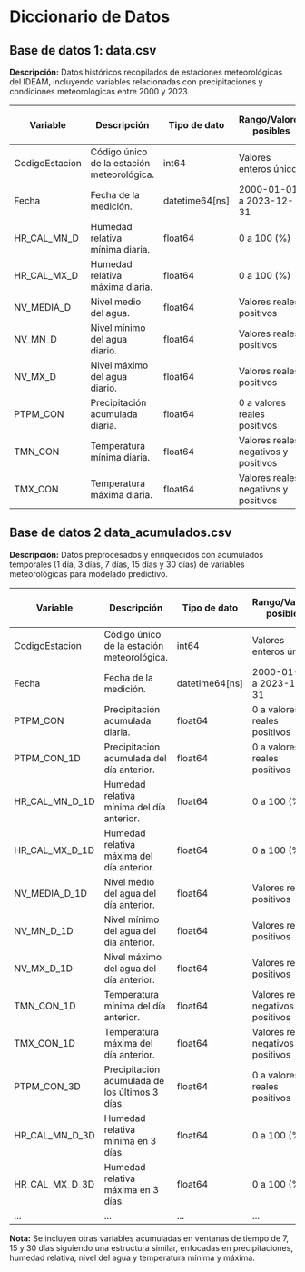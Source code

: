 # Diccionario de Datos

## Base de datos 1: data.csv
**Descripción:** Datos históricos recopilados de estaciones meteorológicas del IDEAM, incluyendo variables relacionadas con precipitaciones y condiciones meteorológicas entre 2000 y 2023.

| Variable         | Descripción                                   | Tipo de dato     | Rango/Valores posibles       | Fuente de datos       |
|-------------------|-----------------------------------------------|------------------|------------------------------|-----------------------|
| CodigoEstacion    | Código único de la estación meteorológica.   | int64           | Valores enteros únicos       | IDEAM                |
| Fecha             | Fecha de la medición.                       | datetime64[ns]  | 2000-01-01 a 2023-12-31      | IDEAM                |
| HR_CAL_MN_D       | Humedad relativa mínima diaria.             | float64         | 0 a 100 (%)                  | IDEAM                |
| HR_CAL_MX_D       | Humedad relativa máxima diaria.             | float64         | 0 a 100 (%)                  | IDEAM                |
| NV_MEDIA_D        | Nivel medio del agua.                       | float64         | Valores reales positivos     | IDEAM                |
| NV_MN_D           | Nivel mínimo del agua diario.               | float64         | Valores reales positivos     | IDEAM                |
| NV_MX_D           | Nivel máximo del agua diario.               | float64         | Valores reales positivos     | IDEAM                |
| PTPM_CON          | Precipitación acumulada diaria.             | float64         | 0 a valores reales positivos | IDEAM                |
| TMN_CON           | Temperatura mínima diaria.                  | float64         | Valores reales negativos y positivos | IDEAM       |
| TMX_CON           | Temperatura máxima diaria.                  | float64         | Valores reales negativos y positivos | IDEAM       |

## Base de datos 2 data_acumulados.csv
**Descripción:** Datos preprocesados y enriquecidos con acumulados temporales (1 día, 3 días, 7 días, 15 días y 30 días) de variables meteorológicas para modelado predictivo.

| Variable           | Descripción                                      | Tipo de dato     | Rango/Valores posibles       | Fuente de datos       |
|---------------------|--------------------------------------------------|------------------|------------------------------|-----------------------|
| CodigoEstacion      | Código único de la estación meteorológica.       | int64           | Valores enteros únicos       | IDEAM                |
| Fecha               | Fecha de la medición.                           | datetime64[ns]  | 2000-01-01 a 2023-12-31      | IDEAM                |
| PTPM_CON            | Precipitación acumulada diaria.                 | float64         | 0 a valores reales positivos | IDEAM                |
| PTPM_CON_1D         | Precipitación acumulada del día anterior.       | float64         | 0 a valores reales positivos | IDEAM                |
| HR_CAL_MN_D_1D      | Humedad relativa mínima del día anterior.       | float64         | 0 a 100 (%)                  | IDEAM                |
| HR_CAL_MX_D_1D      | Humedad relativa máxima del día anterior.       | float64         | 0 a 100 (%)                  | IDEAM                |
| NV_MEDIA_D_1D       | Nivel medio del agua del día anterior.          | float64         | Valores reales positivos     | IDEAM                |
| NV_MN_D_1D          | Nivel mínimo del agua del día anterior.         | float64         | Valores reales positivos     | IDEAM                |
| NV_MX_D_1D          | Nivel máximo del agua del día anterior.         | float64         | Valores reales positivos     | IDEAM                |
| TMN_CON_1D          | Temperatura mínima del día anterior.            | float64         | Valores reales negativos y positivos | IDEAM       |
| TMX_CON_1D          | Temperatura máxima del día anterior.            | float64         | Valores reales negativos y positivos | IDEAM       |
| PTPM_CON_3D         | Precipitación acumulada de los últimos 3 días.  | float64         | 0 a valores reales positivos | IDEAM                |
| HR_CAL_MN_D_3D      | Humedad relativa mínima en 3 días.              | float64         | 0 a 100 (%)                  | IDEAM                |
| HR_CAL_MX_D_3D      | Humedad relativa máxima en 3 días.              | float64         | 0 a 100 (%)                  | IDEAM                |
| ...                 | ...                                              | ...              | ...                          | ...                  |

**Nota:** Se incluyen otras variables acumuladas en ventanas de tiempo de 7, 15 y 30 días siguiendo una estructura similar, enfocadas en precipitaciones, humedad relativa, nivel del agua y temperatura mínima y máxima.
